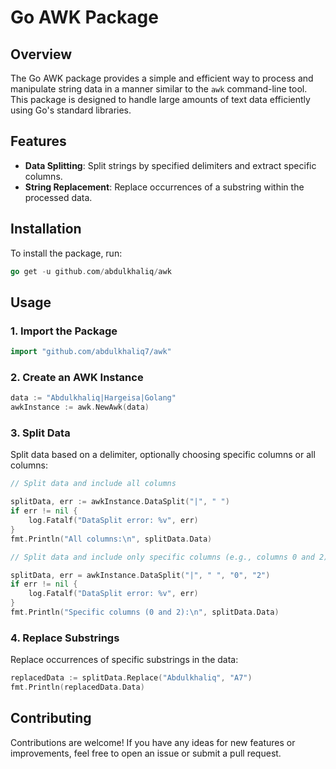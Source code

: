 # Go AWK Package

## Overview
The Go AWK package provides a simple and efficient way to process and manipulate string data in a manner similar to the `awk` command-line tool. This package is designed to handle large amounts of text data efficiently using Go's standard libraries.

## Features
- **Data Splitting**: Split strings by specified delimiters and extract specific columns.
- **String Replacement**: Replace occurrences of a substring within the processed data.

## Installation
To install the package, run:
```go
go get -u github.com/abdulkhaliq/awk
```
## Usage

### 1. Import the Package
```go
import "github.com/abdulkhaliq7/awk"
```
### 2. Create an AWK Instance
```go
data := "Abdulkhaliq|Hargeisa|Golang"
awkInstance := awk.NewAwk(data)
```
### 3. Split Data

Split data based on a delimiter, optionally choosing specific columns or all columns:
```go
// Split data and include all columns

splitData, err := awkInstance.DataSplit("|", " ")
if err != nil {
    log.Fatalf("DataSplit error: %v", err)
}
fmt.Println("All columns:\n", splitData.Data)
```
```go
// Split data and include only specific columns (e.g., columns 0 and 2)

splitData, err = awkInstance.DataSplit("|", " ", "0", "2")
if err != nil {
    log.Fatalf("DataSplit error: %v", err)
}
fmt.Println("Specific columns (0 and 2):\n", splitData.Data)
```
### 4. Replace Substrings

Replace occurrences of specific substrings in the data:
```go
replacedData := splitData.Replace("Abdulkhaliq", "A7")
fmt.Println(replacedData.Data)
```

## Contributing
Contributions are welcome! If you have any ideas for new features or improvements, feel free to open an issue or submit a pull request.







